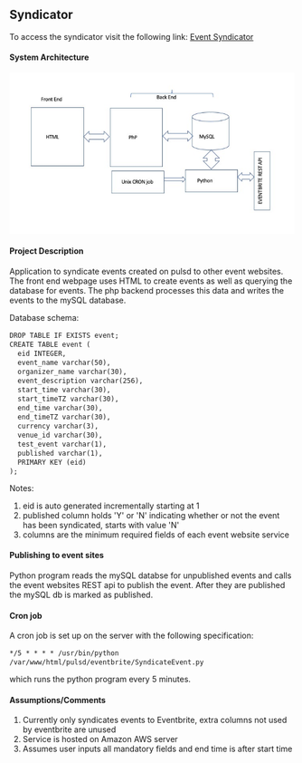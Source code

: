 ## Syndicator

To access the syndicator visit the following link:
<a href="http://ec2-18-236-89-7.us-west-2.compute.amazonaws.com/pulsd/" target="_blank">Event Syndicator</a>

#### System Architecture

<p align="center">
  <img src="https://github.com/naveen16/Syndicator/blob/master/img/eventFigure.jpeg" title="hover text">
</p>

#### Project Description

Application to syndicate events created on pulsd to other event websites. The front end webpage uses HTML to create events as well as querying the database for events. The php backend processes this data and writes the events to the mySQL database. 

Database schema:
```
DROP TABLE IF EXISTS event;
CREATE TABLE event (
  eid INTEGER,
  event_name varchar(50),
  organizer_name varchar(30),
  event_description varchar(256),
  start_time varchar(30),
  start_timeTZ varchar(30),
  end_time varchar(30),
  end_timeTZ varchar(30),
  currency varchar(3),
  venue_id varchar(30),
  test_event varchar(1),
  published varchar(1),
  PRIMARY KEY (eid)
);
```
Notes:
1. eid is auto generated incrementally starting at 1
2. published column holds 'Y' or 'N' indicating whether or not the event has been syndicated, starts with value 'N'
3. columns are the minimum required fields of each event website service

#### Publishing to event sites

Python program reads the mySQL databse for unpublished events and calls the event websites REST api to publish the event. After they are published the mySQL db is marked as published.

#### Cron job
A cron job is set up on the server with the following specification:
```
*/5 * * * * /usr/bin/python /var/www/html/pulsd/eventbrite/SyndicateEvent.py
```
which runs the python program every 5 minutes.

#### Assumptions/Comments

1. Currently only syndicates events to Eventbrite, extra columns not used by eventbrite are unused
2. Service is hosted on Amazon AWS server
3. Assumes user inputs all mandatory fields and end time is after start time
